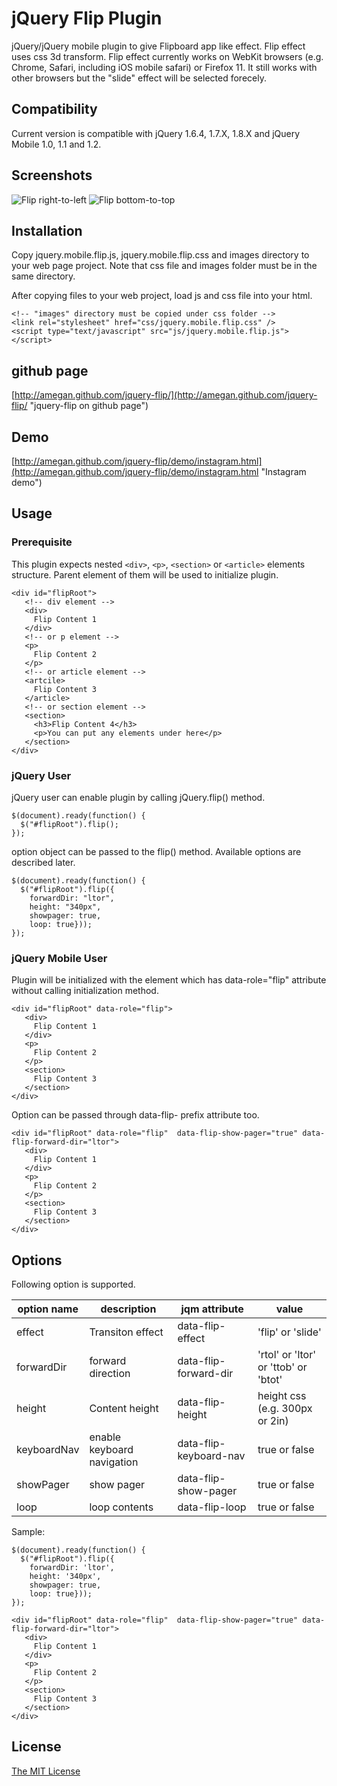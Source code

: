 # jQuery Flip Plugin

jQuery/jQuery mobile plugin to give Flipboard app like effect. Flip effect uses css 3d transform. Flip effect currently works on WebKit browsers (e.g. Chrome, Safari, including iOS mobile safari) or Firefox 11. It still works with other browsers but the "slide" effect will be selected forecely.

## Compatibility
Current version is compatible with jQuery 1.6.4, 1.7.X, 1.8.X and jQuery Mobile 1.0, 1.1 and 1.2.

## Screenshots
![Flip right-to-left](http://amegan.github.com/jquery-flip/shot.png "Flip Right-to-Left")  ![Flip bottom-to-top](http://amegan.github.com/jquery-flip/shot2.png "Flip Bottom-to-Top")

## Installation

Copy jquery.mobile.flip.js, jquery.mobile.flip.css and images directory to your web page project. Note that css file and images folder must be in the same directory.

After copying files to your web project, load js and css file into your html.

    <!-- "images" directory must be copied under css folder -->
    <link rel="stylesheet" href="css/jquery.mobile.flip.css" />
    <script type="text/javascript" src="js/jquery.mobile.flip.js"></script>

## github page
[http://amegan.github.com/jquery-flip/](http://amegan.github.com/jquery-flip/ "jquery-flip on github page")

## Demo
[http://amegan.github.com/jquery-flip/demo/instagram.html](http://amegan.github.com/jquery-flip/demo/instagram.html "Instagram demo")


## Usage

### Prerequisite
This plugin expects nested `<div>`, `<p>`, `<section>` or `<article>` elements structure. Parent element of them will be used to initialize plugin.

    <div id="flipRoot">
       <!-- div element -->
       <div>
         Flip Content 1
       </div>
       <!-- or p element -->
       <p>
         Flip Content 2
       </p>
       <!-- or article element -->
       <artcile>
         Flip Content 3
       </article>
       <!-- or section element -->
       <section>
         <h3>Flip Content 4</h3>
         <p>You can put any elements under here</p>
       </section>
    </div>

### jQuery User
jQuery user can enable plugin by calling jQuery.flip() method.

    $(document).ready(function() {
      $("#flipRoot").flip();
    });

option object can be passed to the flip() method. Available options are described later.

    $(document).ready(function() {
      $("#flipRoot").flip({
        forwardDir: "ltor",
        height: "340px",
        showpager: true,
        loop: true}));
    });

### jQuery Mobile User
Plugin will be initialized with the element which has data-role="flip" attribute without calling initialization method.

    <div id="flipRoot" data-role="flip">
       <div>
         Flip Content 1
       </div>
       <p>
         Flip Content 2
       </p>
       <section>
         Flip Content 3
       </section>
    </div>

Option can be passed through data-flip- prefix attribute too.

    <div id="flipRoot" data-role="flip"  data-flip-show-pager="true" data-flip-forward-dir="ltor">
       <div>
         Flip Content 1
       </div>
       <p>
         Flip Content 2
       </p>
       <section>
         Flip Content 3
       </section>
    </div>

## Options
Following option is supported.

 option name | description | jqm attribute | value
-------------|-------------|---------------|------
effect |Transiton effect |data-flip-effect|'flip' or 'slide'
forwardDir |forward direction|data-flip-forward-dir|'rtol' or 'ltor' or 'ttob' or 'btot'
height |Content height   |data-flip-height| height css (e.g. 300px or 2in)
keyboardNav |enable keyboard navigation|data-flip-keyboard-nav|true or false
showPager |show pager |data-flip-show-pager|true or false
loop |loop contents |data-flip-loop|true or false

Sample:

    $(document).ready(function() {
      $("#flipRoot").flip({
        forwardDir: 'ltor',
        height: '340px',
        showpager: true,
        loop: true}));
    });

    <div id="flipRoot" data-role="flip"  data-flip-show-pager="true" data-flip-forward-dir="ltor">
       <div>
         Flip Content 1
       </div>
       <p>
         Flip Content 2
       </p>
       <section>
         Flip Content 3
       </section>
    </div>


## License

[The MIT License](http://www.opensource.org/licenses/mit-license.php "link to Open Source Initiative")
